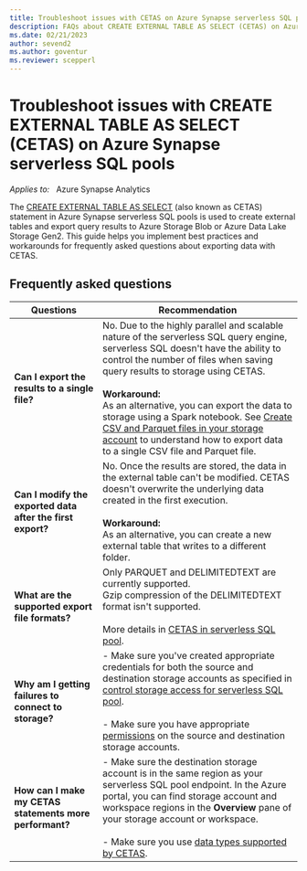 ```yaml
---
title: Troubleshoot issues with CETAS on Azure Synapse serverless SQL pools
description: FAQs about CREATE EXTERNAL TABLE AS SELECT (CETAS) on Azure Synapse serverless SQL pools.
ms.date: 02/21/2023
author: sevend2
ms.author: goventur
ms.reviewer: scepperl
---
```


# Troubleshoot issues with CREATE EXTERNAL TABLE AS SELECT (CETAS) on Azure Synapse serverless SQL pools

_Applies to:_ &nbsp; Azure Synapse Analytics

The [CREATE EXTERNAL TABLE AS SELECT](/azure/synapse-analytics/sql/develop-tables-cetas) (also known as CETAS) statement in Azure Synapse serverless SQL pools is used to create external tables and export query results to Azure Storage Blob or Azure Data Lake Storage Gen2. This guide helps you implement best practices and workarounds for frequently asked questions about exporting data with CETAS.

## Frequently asked questions

|Questions|Recommendation|
|--|--|
|**Can I export the results to a single file?**|No. Due to the highly parallel and scalable nature of the serverless SQL query engine, serverless SQL doesn't have the ability to control the number of files when saving query results to storage using CETAS.<br><br>**Workaround:**<br>As an alternative, you can export the data to storage using a Spark notebook. See [Create CSV and Parquet files in your storage account](/azure/synapse-analytics/get-started-analyze-storage#create-csv-and-parquet-files-in-your-storage-account) to understand how to export data to a single CSV file and Parquet file.|
|**Can I modify the exported data after the first export?**|No. Once the results are stored, the data in the external table can't be modified. CETAS doesn't overwrite the underlying data created in the first execution.<br><br>**Workaround:**<br>As an alternative, you can create a new external table that writes to a different folder.|
|**What are the supported export file formats?**|Only PARQUET and DELIMITEDTEXT are currently supported.<br>Gzip compression of the DELIMITEDTEXT format isn't supported.<br><br>More details in [CETAS in serverless SQL pool](/azure/synapse-analytics/sql/develop-tables-cetas).|
|**Why am I getting failures to connect to storage?**|- Make sure you've created appropriate credentials for both the source and destination storage accounts as specified in [control storage access for serverless SQL pool](/azure/synapse-analytics/sql/develop-storage-files-storage-access-control).<br><br> - Make sure you have appropriate [permissions](/azure/synapse-analytics/sql/develop-tables-cetas#permissions) on the source and destination storage accounts.|
|**How can I make my CETAS statements more performant?**|- Make sure the destination storage account is in the same region as your serverless SQL pool endpoint. In the Azure portal, you can find storage account and workspace regions in the **Overview** pane of your storage account or workspace.<br><br>- Make sure you use [data types supported by CETAS](/azure/synapse-analytics/sql/develop-tables-cetas#supported-data-types).|
